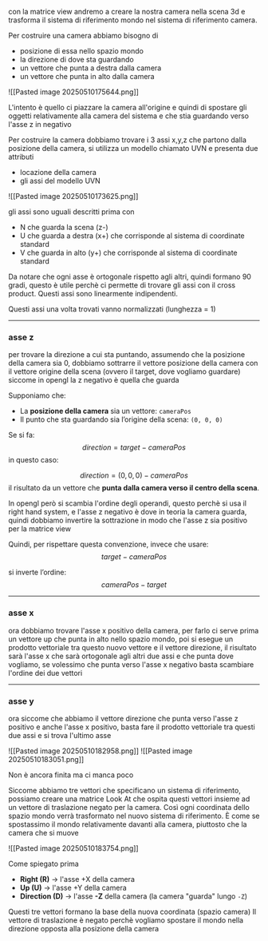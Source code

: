 con la matrice view andremo a creare la nostra camera nella scena 3d e trasforma il sistema di riferimento mondo nel sistema di riferimento camera.

Per costruire una camera abbiamo bisogno di
- posizione di essa nello spazio mondo
- la direzione di dove sta guardando
- un vettore che punta a destra dalla camera
- un vettore che punta in alto dalla camera

![[Pasted image 20250510175644.png]]

L'intento è quello ci piazzare la camera all'origine e quindi di spostare gli oggetti relativamente alla camera del sistema e che stia guardando verso l'asse z in negativo


Per costruire la camera dobbiamo trovare i 3 assi x,y,z che partono dalla posizione della camera, si utilizza un modello chiamato UVN e presenta due attributi
- locazione della camera
- gli assi del modello UVN

![[Pasted image 20250510173625.png]]

gli assi sono uguali descritti prima con
- N che guarda la scena (z-)
- U che guarda a destra (x+) che corrisponde al sistema di coordinate standard
- V che guarda in alto (y+) che corrisponde al sistema di coordinate standard

Da notare che ogni asse è ortogonale rispetto agli altri, quindi formano 90 gradi, questo è utile perchè ci permette di trovare gli assi con il cross product. Questi assi sono linearmente indipendenti.

Questi assi una volta trovati vanno normalizzati (lunghezza = 1)


---
### asse z
per trovare la direzione a cui sta puntando, assumendo che la posizione della camera sia 0, dobbiamo sottrarre il vettore posizione della camera con il vettore origine della scena (ovvero il target, dove vogliamo guardare) siccome in opengl la z negativo è quella che guarda 

Supponiamo che:
- La **posizione della camera** sia un vettore: `cameraPos`
- Il punto che sta guardando sia l’origine della scena: `(0, 0, 0)`

Se si fa:
$$
direction=target−cameraPos
$$ 
in questo caso:

$$
direction=(0,0,0)−cameraPos
$$ 
il risultato da un vettore che **punta dalla camera verso il centro della scena**.

In opengl però si scambia l'ordine degli operandi, questo perchè si usa il right hand system, e l'asse z negativo è dove in teoria la camera guarda, quindi dobbiamo invertire la sottrazione in modo che l'asse z sia positivo per la matrice view

Quindi, per rispettare questa convenzione, invece che usare:
$$
target−cameraPos
$$

si inverte l’ordine:
$$
cameraPos−target
$$

---
### asse x

ora dobbiamo trovare l'asse x positivo della camera, per farlo ci serve prima un vettore up che punta in alto nello spazio mondo, poi si esegue un prodotto vettoriale tra questo nuovo vettore e il vettore direzione, il risultato sarà l'asse x che sarà ortogonale agli altri due assi e che punta dove vogliamo, se volessimo che punta verso l'asse x negativo basta scambiare l'ordine dei due vettori

---
### asse y

ora siccome che abbiamo il vettore direzione che punta verso l'asse z positivo e anche l'asse x positivo, basta fare il prodotto vettoriale tra questi due assi e si trova l'ultimo asse 

![[Pasted image 20250510182958.png]]
![[Pasted image 20250510183051.png]]

Non è ancora finita ma ci manca poco

Siccome abbiamo tre vettori che specificano un sistema di riferimento, possiamo creare una matrice Look At che ospita questi vettori insieme ad un vettore di traslazione negato per la camera. Così ogni coordinata dello spazio mondo verrà trasformato nel nuovo sistema di riferimento. È come se spostassimo il mondo relativamente davanti alla camera, piuttosto che la camera che si muove

![[Pasted image 20250510183754.png]]

Come spiegato prima
- **Right (R)** → l'asse +X della camera
- **Up (U)** → l'asse +Y della camera
- **Direction (D)** → l'asse **-Z** della camera (la camera "guarda" lungo `-Z`)

Questi tre vettori formano la base della nuova coordinata (spazio camera)
Il vettore di traslazione è negato perchè vogliamo spostare il mondo nella direzione opposta alla posizione della camera